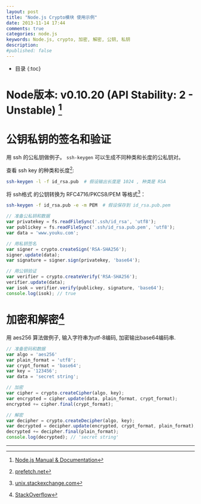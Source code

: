 ```yaml
---
layout: post
title: "Node.js Crypto模块 使用示例"
date: 2013-11-14 17:44
comments: true
categories: node.js
keywords: Node.js, crypto, 加密, 解密, 公钥, 私钥
description: 
#published: false
---
```


* 目录
{:toc}
<!--more-->

Node版本: v0.10.20 (API Stability: 2 - Unstable) [^1]
===============================================================================

公钥私钥的签名和验证
===============================================================================

用 ssh 的公私钥做例子。
`ssh-keygen` 可以生成不同种类和长度的公私钥对。

查看 ssh key 的种类和长度[^3]:

```bash
ssh-keygen -l -f id_rsa.pub  # 假设输出长度是 1024 , 种类是 RSA
```

将 ssh格式 的公钥转换为 RFC4716/PKCS8/PEM 等格式[^4]：

```bash
ssh-keygen -f id_rsa.pub -e -m PEM  # 假设保存到 id_rsa.pub.pem
```


```javascript
// 准备公私钥和数据
var privatekey = fs.readFileSync('.ssh/id_rsa', 'utf8');
var publickey = fs.readFileSync('.ssh/id_rsa.pub.pem', 'utf8');
var data = 'www.youku.com';

// 用私钥签名
var signer = crypto.createSign('RSA-SHA256');
signer.update(data);
var signature = signer.sign(privatekey, 'base64');

// 用公钥验证
var verifier = crypto.createVerify('RSA-SHA256');
verifier.update(data);
var isok = verifier.verify(publickey, signature, 'base64');
console.log(isok); // true
```


加密和解密[^2]
===============================================================================

用 aes256 算法做例子, 输入字符串为utf-8编码, 加密输出base64编码串.


```javascript
// 准备密码和数据
var algo = 'aes256'
var plain_format = 'utf8';
var crypt_format = 'base64';
var key = '123456';
var data = 'secret string';

// 加密
var cipher = crypto.createCipher(algo, key);
var encrypted = cipher.update(data, plain_format, crypt_format);
encrypted += cipher.final(crypt_format);

// 解密
var decipher = crypto.createDecipher(algo, key);
var decrypted = decipher.update(encrypted, crypt_format, plain_format);
decrypted += decipher.final(plain_format);
console.log(decrypted); // 'secret string'
```

_______________________________________________________________________________
[^1]: [Node.js Manual & Documentation](http://nodejs.org/api/crypto.html)
[^2]: [StackOverflow](http://stackoverflow.com/questions/6953286/node-js-encrypting-data-that-needs-to-be-decrypted)
[^3]: [prefetch.net](http://prefetch.net/blog/index.php/2010/12/13/locating-the-ssh-key-type-and-key-size-from-a-public-key-file/)
[^4]: [unix.stackexchange.com](http://unix.stackexchange.com/questions/26924/how-do-i-convert-a-ssh-keygen-public-key-into-a-format-that-openssl-pem-read-bio)